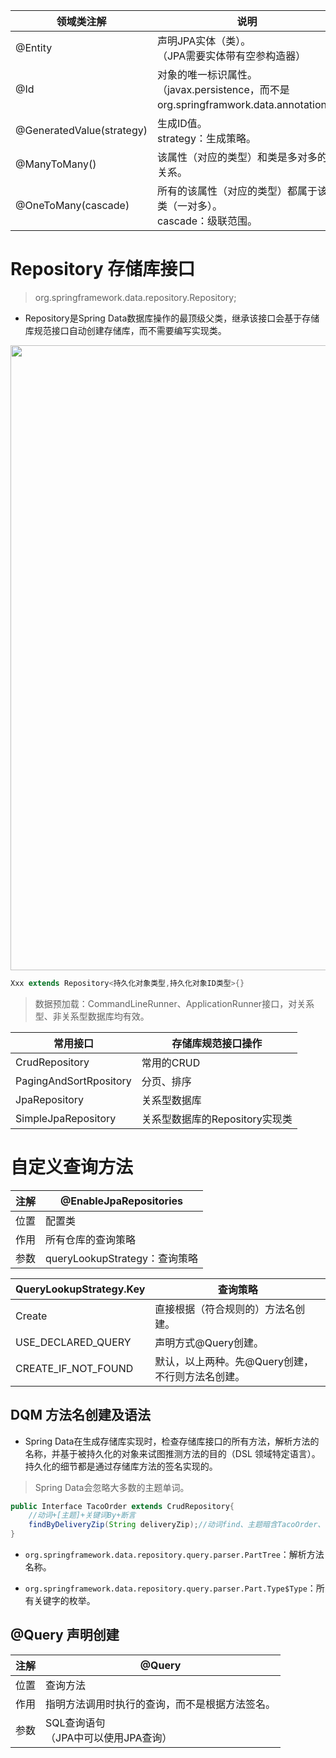 

| 领域类注解                | 说明                                                         |
| ------------------------- | ------------------------------------------------------------ |
| @Entity                   | 声明JPA实体（类）。<br />（JPA需要实体带有空参构造器）       |
| @Id                       | 对象的唯一标识属性。<br />（javax.persistence，而不是org.springframwork.data.annotation） |
| @GeneratedValue(strategy) | 生成ID值。<br />strategy：生成策略。                         |
| @ManyToMany()             | 该属性（对应的类型）和类是多对多的关系。                     |
| @OneToMany(cascade)       | 所有的该属性（对应的类型）都属于该类（一对多）。<br />cascade：级联范围。 |

# Repository 存储库接口

> org.springframework.data.repository.Repository;

- Repository是Spring Data数据库操作的最顶级父类，继承该接口会基于存储库规范接口自动创建存储库，而不需要编写实现类。

<img src="/home/zjk/Desktop/note-book/pictures/RepositorySystemIdea.png" width="1000"/>

```java
Xxx extends Repository<持久化对象类型,持久化对象ID类型>{}
```

> 数据预加载：CommandLineRunner、ApplicationRunner接口，对关系型、非关系型数据库均有效。

| 常用接口               | 存储库规范接口操作             |
| ---------------------- | ------------------------------ |
| CrudRepository         | 常用的CRUD                     |
| PagingAndSortRpository | 分页、排序                     |
| JpaRepository          | 关系型数据库                   |
| SimpleJpaRepository    | 关系型数据库的Repository实现类 |

# 自定义查询方法

| 注解 | @EnableJpaRepositories        |
| ---- | ----------------------------- |
| 位置 | 配置类                        |
| 作用 | 所有仓库的查询策略            |
| 参数 | queryLookupStrategy：查询策略 |

| QueryLookupStrategy\.Key | 查询策略                                         |
| ------------------------ | ------------------------------------------------ |
| Create                   | 直接根据（符合规则的）方法名创建。               |
| USE\_DECLARED\_QUERY     | 声明方式@Query创建。                             |
| CREATE\_IF\_NOT\_FOUND   | 默认，以上两种。先@Query创建，不行则方法名创建。 |

## DQM 方法名创建及语法

- Spring Data在生成存储库实现时，检查存储库接口的所有方法，解析方法的名称，并基于被持久化的对象来试图推测方法的目的（DSL 领域特定语言）。持久化的细节都是通过存储库方法的签名实现的。

> Spring Data会忽略大多数的主题单词。

```java
public Interface TacoOrder extends CrudRepository{
    //动词+[主题]+关键词By+断言
    findByDeliveryZip(String deliveryZip);//动词find、主题暗含TacoOrder、关键词By、断言DeliveryZip。
}
```

- `org.springframework.data.repository.query.parser.PartTree`：解析方法名称。

- `org.springframework.data.repository.query.parser.Part.Type$Type`：所有关键字的枚举。

## @Query 声明创建

| 注解 | @Query                                         |
| ---- | ---------------------------------------------- |
| 位置 | 查询方法                                       |
| 作用 | 指明方法调用时执行的查询，而不是根据方法签名。 |
| 参数 | SQL查询语句<br />（JPA中可以使用JPA查询）      |
